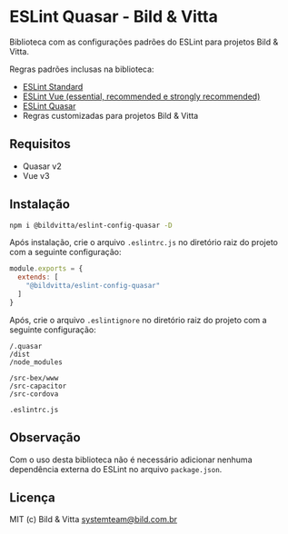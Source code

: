 ESLint Quasar - Bild & Vitta
===

Biblioteca com as configurações padrões do ESLint para projetos Bild & Vitta. 

Regras padrões inclusas na biblioteca:
* [ESLint Standard](https://github.com/standard/eslint-config-standard)
* [ESLint Vue (essential, recommended e strongly recommended)](https://github.com/vuejs/eslint-plugin-vue)
* [ESLint Quasar](https://github.com/quasarframework/eslint-plugin-quasar)
* Regras customizadas para projetos Bild & Vitta

## Requisitos
* Quasar v2
* Vue v3

## Instalação
```bash
npm i @bildvitta/eslint-config-quasar -D
```

Após instalação, crie o arquivo `.eslintrc.js` no diretório raiz do projeto com a seguinte configuração:

```js
module.exports = {
  extends: [
    "@bildvitta/eslint-config-quasar"
  ]
}
```

Após, crie o arquivo `.eslintignore` no diretório raiz do projeto com a seguinte configuração:

```
/.quasar
/dist
/node_modules

/src-bex/www
/src-capacitor
/src-cordova

.eslintrc.js
```

## Observação
Com o uso desta biblioteca não é necessário adicionar nenhuma dependência externa do ESLint no arquivo `package.json`.

## Licença
MIT (c) Bild & Vitta <systemteam@bild.com.br>